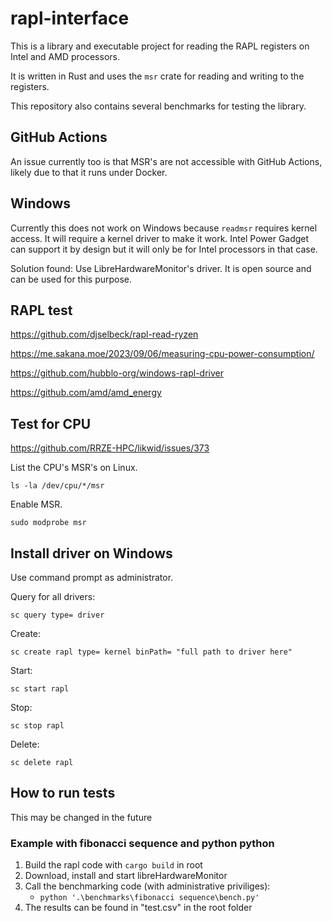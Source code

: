 # rapl-interface

This is a library and executable project for reading the RAPL registers on Intel and AMD processors. 

It is written in Rust and uses the `msr` crate for reading and writing to the registers.

This repository also contains several benchmarks for testing the library.

## GitHub Actions

An issue currently too is that MSR's are not accessible with GitHub Actions, likely due to that it runs under Docker.

## Windows

Currently this does not work on Windows because `readmsr` requires kernel access. It will require a kernel driver to make it work. Intel Power Gadget can support it by design but it will only be for Intel processors in that case.

Solution found: Use LibreHardwareMonitor's driver. It is open source and can be used for this purpose.

## RAPL test

https://github.com/djselbeck/rapl-read-ryzen

https://me.sakana.moe/2023/09/06/measuring-cpu-power-consumption/

https://github.com/hubblo-org/windows-rapl-driver

https://github.com/amd/amd_energy

## Test for CPU

https://github.com/RRZE-HPC/likwid/issues/373

List the CPU's MSR's on Linux.

`ls -la /dev/cpu/*/msr`

Enable MSR.

`sudo modprobe msr`

## Install driver on Windows

Use command prompt as administrator.

Query for all drivers:

`sc query type= driver`

Create:

`sc create rapl type= kernel binPath= "full path to driver here"`

Start:

`sc start rapl`

Stop:

`sc stop rapl`

Delete:

`sc delete rapl`

## How to run tests
This may be changed in the future

### Example with fibonacci sequence and python python
1. Build the rapl code with `cargo build` in root
2. Download, install and start libreHardwareMonitor
3. Call the benchmarking code (with administrative priviliges):
    - ``` python '.\benchmarks\fibonacci sequence\bench.py' ```
4. The results can be found in "test.csv" in the root folder
